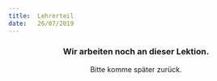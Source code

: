 ```yaml
---
title:  Lehrerteil
date:   26/07/2019
---
```


### <center>Wir arbeiten noch an dieser Lektion.</center>
<center>Bitte komme später zurück.</center>